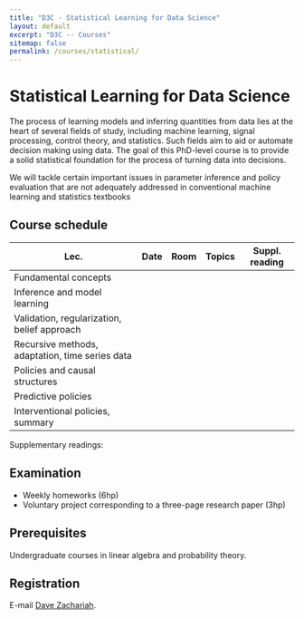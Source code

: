 ```yaml
---
title: "D3C - Statistical Learning for Data Science"
layout: default
excerpt: "D3C -- Courses"
sitemap: false
permalink: /courses/statistical/
---
```


# Statistical Learning for Data Science

The process of learning models and inferring quantities from data lies at the heart of several fields of study, including machine learning, signal
processing, control theory, and statistics. Such fields aim to aid or automate decision making using data. The goal of this PhD-level course is to provide a solid
statistical foundation for the process of turning data into decisions.

We will tackle certain important issues in parameter inference and policy evaluation that are not adequately addressed in conventional
machine learning and statistics textbooks

## Course schedule

| Lec. | Date | Room | Topics | Suppl. reading | 
|------|------|------|--------|----------------|
| Fundamental concepts |      |      |        |                |  
| Inference and model learning |      |      |        |                |  
| Validation, regularization, belief approach |      |      |        |                |  
| Recursive methods, adaptation, time series data |      |      |        |                |  
| Policies and causal structures |      |      |        |                |  
| Predictive policies |      |      |        |                |  
| Interventional policies, summary |      |      |        |                |  


Supplementary readings:


## Examination
* Weekly homeworks (6hp)
* Voluntary project corresponding to a three-page research paper (3hp)

## Prerequisites
Undergraduate courses in linear algebra and probability theory.

## Registration
E-mail [Dave Zachariah](https://www.uu.se/en/contact-and-organisation/staff?query=N13-1398). 
